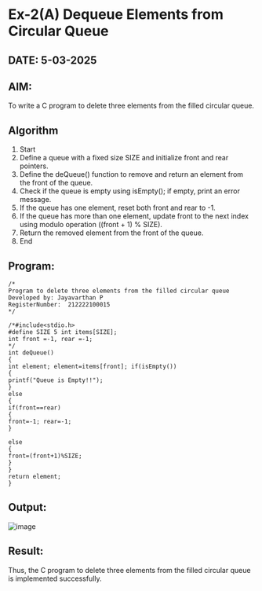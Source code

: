 # Ex-2(A) Dequeue Elements from Circular Queue
## DATE: 5-03-2025
## AIM:
To write a C program to delete three elements from the filled circular queue.

## Algorithm
1. Start 
2. Define a queue with a fixed size SIZE and initialize front and rear pointers. 
3. Define the deQueue() function to remove and return an element from the front of the queue. 
4. Check if the queue is empty using isEmpty(); if empty, print an error message. 
5. If the queue has one element, reset both front and rear to -1. 
6. If the queue has more than one element, update front to the next index using modulo 
operation ((front + 1) % SIZE). 
7. Return the removed element from the front of the queue. 
8. End

## Program:
```
/*
Program to delete three elements from the filled circular queue
Developed by: Jayavarthan P
RegisterNumber:  212222100015
*/

/*#include<stdio.h>
#define SIZE 5 int items[SIZE];
int front =-1, rear =-1;
*/
int deQueue()
{
int element; element=items[front]; if(isEmpty())
{
printf("Queue is Empty!!");
}
else
{
if(front==rear)
{
front=-1; rear=-1;
}
 
else
{
front=(front+1)%SIZE;
}
}
return element;
}

```

## Output:
![image](https://github.com/user-attachments/assets/a3fe4a94-cff7-456f-8d39-7e28c4bbcacd)



## Result:
Thus, the C program to delete three elements from the filled circular queue is implemented successfully.
